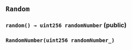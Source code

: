 ## `Random`






### `random() → uint256 randomNumber` (public)






### `RandomNumber(uint256 randomNumber_)`





